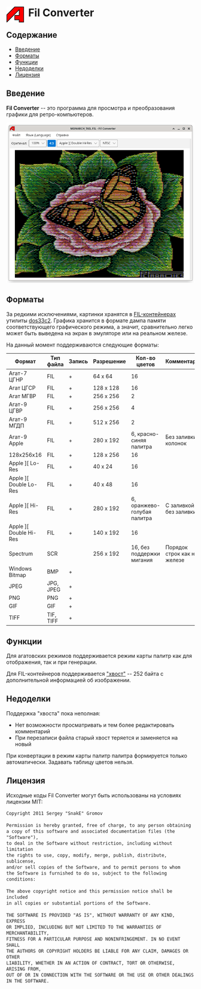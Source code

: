 # <span style="float:left;margin-right:8pt">![Logo](images/logo.png)</span>Fil Converter

## Содержание

- [Введение](#intro)
- [Форматы](#formats)
- [Функции](#features)
- [Недоделки](#bugs)
- [Лицензия](#license)
            
<a id="intro"></a>
## Введение
                       
**Fil Converter** -- это программа для просмотра и преобразования графики для ретро-компьютеров.

![Screenshot](images/screenshot.png)

<a id="formats"></a>                  
## Форматы

За редкими исключениями, картинки хранятся в [FIL-контейнерах][1] утилиты [dos33c2][2].
Графика хранится в формате дампа памяти соответствующего графического режима,
а значит, сравнительно легко может быть выведена на экран в эмуляторе или на реальном железе.

На данный момент поддерживаются следующие форматы:
 
| Формат                 | Тип файла | Запись | Разрешение | Кол-во цветов               | Комментарий                 |
|------------------------|-----------|--------|------------|-----------------------------|-----------------------------|
| Агат-7 ЦГНР            | FIL       | +      | 64 x 64    | 16                          |                             |
| Агат ЦГCР              | FIL       | +      | 128 x 128  | 16                          |                             |
| Агат МГВР              | FIL       | +      | 256 x 256  | 2                           |                             |
| Агат-9 ЦГВР            | FIL       | +      | 256 x 256  | 4                           |                             |
| Агат-9 МГДП            | FIL       | +      | 512 x 256  | 2                           |                             |
| Агат-9 Apple           | FIL       | +      | 280 x 192  | 6, красно-синяя палитра     | Без заливки колонок         |
| 128x256x16             | FIL       | +      | 128 x 256  | 16                          |                             |
| Apple ][ Lo-Res        | FIL       | +      | 40 x 24    | 16                          |                             |
| Apple ][ Double Lo-Res | FIL       | +      | 40 x 48    | 16                          |                             |
| Apple ][ Hi-Res        | FIL       | +      | 280 x 192  | 6, оранжево-голубая палитра | C заливкой и без заливки    |
| Apple ][ Double Hi-Res | FIL       | +      | 140 x 192  | 16                          |                             |
| Spectrum               | SCR       |        | 256 x 192  | 16, без поддержки мигания   | Порядок строк как на железе |
| Windows Bitmap         | BMP       | +      |            |                             |                             |
| JPEG                   | JPG, JPEG | +      |            |                             |                             |
| PNG                    | PNG       | +      |            |                             |                             |
| GIF                    | GIF       | +      |            |                             |                             |
| TIFF                   | TIF, TIFF | +      |            |                             |                             |
                    
<a id="features"></a>
## Функции

Для агатовских режимов поддерживается режим карты палитр как для отображения, так и при генерации.
  
Для FIL-контейнеров поддерживается ["хвост"][3] -- 252 байта с дополнительной информацией об изображении.
            
<a id="bugs"></a>
## Недоделки

Поддержка "хвоста" пока неполная:

- Нет возможности просматривать и тем более редактировать комментарий
- При перезаписи файла старый хвост теряется и заменяется на новый

При конвертации в режим карты палитр палитра формируется только автоматически. Задавать таблицу цветов нельзя.

<a id="license"></a>
## Лицензия

Исходные коды Fil Converter могут быть использованы на условиях лицензии MIT:
                  
```
Copyright 2011 Sergey "SnakE" Gromov

Permission is hereby granted, free of charge, to any person obtaining
a copy of this software and associated documentation files (the "Software"),
to deal in the Software without restriction, including without limitation
the rights to use, copy, modify, merge, publish, distribute, sublicense,
and/or sell copies of the Software, and to permit persons to whom
the Software is furnished to do so, subject to the following conditions:

The above copyright notice and this permission notice shall be included
in all copies or substantial portions of the Software.

THE SOFTWARE IS PROVIDED "AS IS", WITHOUT WARRANTY OF ANY KIND, EXPRESS
OR IMPLIED, INCLUDING BUT NOT LIMITED TO THE WARRANTIES OF MERCHANTABILITY,
FITNESS FOR A PARTICULAR PURPOSE AND NONINFRINGEMENT. IN NO EVENT SHALL
THE AUTHORS OR COPYRIGHT HOLDERS BE LIABLE FOR ANY CLAIM, DAMAGES OR OTHER
LIABILITY, WHETHER IN AN ACTION OF CONTRACT, TORT OR OTHERWISE, ARISING FROM,
OUT OF OR IN CONNECTION WITH THE SOFTWARE OR THE USE OR OTHER DEALINGS
IN THE SOFTWARE.
```

[1]: http://agatcomp.ru/agat/PCutils/FileType/FIL.shtml
[2]: http://agatcomp.ru/agat/PCutils/dos33.shtml
[3]: http://agatcomp.ru/agat/PCutils/EXIF.shtml
